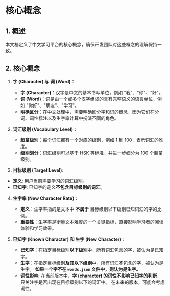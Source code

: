 # 核心概念

## 1. 概述

本文档定义了中文学习平台的核心概念，确保开发团队对这些概念的理解保持一致。

## 2. 核心概念

1.  **字 (Character) 与 词 (Word)**：
    *   **字 (Character)**：汉字是中文的基本书写单位，例如 "我"、"你"、"好"。
    *   **词 (Word)**：词是由一个或多个汉字组成的具有完整语义的语言单位，例如 "你好"、"朋友"、"学习"。
    *   **明确区分**：在中文处理中，需要明确区分字和词的概念，因为它们在分词、词性标注以及生字率计算中扮演不同的角色。

2.  **词汇级别 (Vocabulary Level)**：
    *   **超童级别**：每个词汇都有一个对应的级别，例如 1 到 100，表示词汇的难度。
    *   **级别划分**：词汇级别可以基于 HSK 等标准，并进一步细分为 100 个超童级别。

3.  **目标级别 (Target Level)**:
   * **定义**:  用户当前需要学习的词汇级别。
   * **已知字**:  已知字的定义**不包含目标级别的词汇**。

4.  **生字率 (New Character Rate)**：
    *   **定义**：生字率指的是文本中 **不属于** 目标级别以下级别已知词汇的字的比例。
    *   **重要性**：生字率是衡量文本难度的一个关键指标，直接影响学习者的阅读体验和学习效果。

5.  **已知字 (Known Character) 和 生字 (New Character)**：
    *   **已知字**：在指定目标级别**以下级别**中，所有词汇包含的字，被认为是已知字。
    *   **生字**：在指定目标级别**及其以下级别**中，所有词汇不包含的字，被认为是生字。 **如果一个字不在 `words.json` 文件中，则认为是生字。**
     *   **词性影响**: 在当前版本中，**字 (character) 的词性不影响已知字的判断**， 只关注字是否出现在目标级别以下的词汇中。 在未来的版本，可能会考虑词性。

